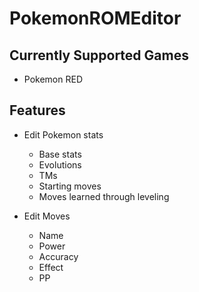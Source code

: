 # PokemonROMEditor

## Currently Supported Games
* Pokemon RED

## Features
* Edit Pokemon stats
  * Base stats
  * Evolutions
  * TMs
  * Starting moves
  * Moves learned through leveling
  
* Edit Moves
  * Name
  * Power
  * Accuracy
  * Effect
  * PP
